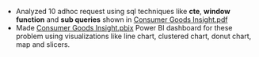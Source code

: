 - Analyzed 10 adhoc request using sql techniques like **cte**, **window function** and **sub queries** shown in [Consumer Goods Insight.pdf](https://github.com/parijat792/SQL_Consumer_Goods_Insight/blob/main/Consumer%20Goods%20Insight.pdf)
- Made [Consumer Goods Insight.pbix](https://github.com/parijat792/SQL_Consumer_Goods_Insight/blob/main/Consumer%20Goods%20Insight.pbix) Power BI dashboard for these problem using visualizations like line chart, clustered chart, donut chart, map and slicers.
